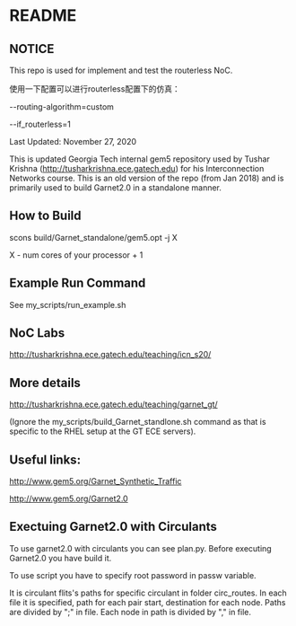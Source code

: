 # README #

## NOTICE ##
This repo is used for implement and test the routerless NoC.

使用一下配置可以进行routerless配置下的仿真：

--routing-algorithm=custom 

--if_routerless=1

Last Updated: November 27, 2020

This is updated Georgia Tech internal gem5 repository used by Tushar Krishna (http://tusharkrishna.ece.gatech.edu) for his Interconnection Networks course.
This is an old version of the repo (from Jan 2018) and is primarily used to build Garnet2.0 in a standalone manner.

## How to Build ##
scons build/Garnet_standalone/gem5.opt -j X

X - num cores of your processor + 1

## Example Run Command ##
See my_scripts/run_example.sh

## NoC Labs ##
http://tusharkrishna.ece.gatech.edu/teaching/icn_s20/

## More details ##
http://tusharkrishna.ece.gatech.edu/teaching/garnet_gt/

(Ignore the my_scripts/build_Garnet_standlone.sh command as that is specific to the RHEL setup at the GT ECE servers).
 
## Useful links: ##
http://www.gem5.org/Garnet_Synthetic_Traffic

http://www.gem5.org/Garnet2.0

## Exectuing Garnet2.0 with Circulants ##
To use garnet2.0 with circulants you can see plan.py.
Before executing Garnet2.0 you have build it.

To use script you have to specify root password in passw variable.

It is circulant flits's paths for specific circulant in folder circ_routes.
In each file it is specified, path for each pair start, destination for each node.
Paths are divided by ";" in file.
Each node in path is divided by "," in file.
